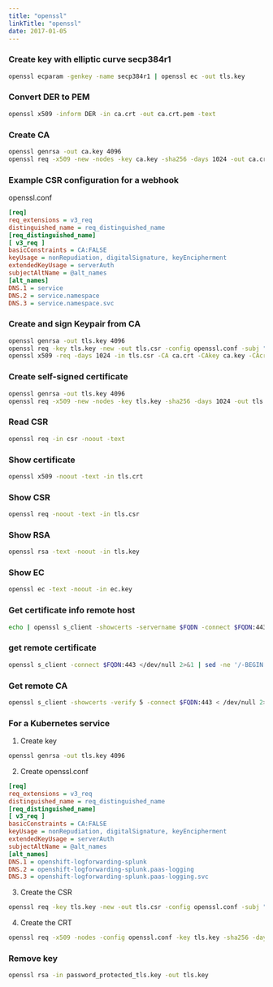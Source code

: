```yaml
---
title: "openssl"
linkTitle: "openssl"
date: 2017-01-05
---
```


### Create key with elliptic curve secp384r1

```bash
openssl ecparam -genkey -name secp384r1 | openssl ec -out tls.key
```

### Convert DER to PEM

```bash
openssl x509 -inform DER -in ca.crt -out ca.crt.pem -text
```

### Create CA

```bash
openssl genrsa -out ca.key 4096
openssl req -x509 -new -nodes -key ca.key -sha256 -days 1024 -out ca.crt
```

### Example CSR configuration for a webhook

openssl.conf

```ini
[req]
req_extensions = v3_req
distinguished_name = req_distinguished_name
[req_distinguished_name]
[ v3_req ]
basicConstraints = CA:FALSE
keyUsage = nonRepudiation, digitalSignature, keyEncipherment
extendedKeyUsage = serverAuth
subjectAltName = @alt_names
[alt_names]
DNS.1 = service
DNS.2 = service.namespace
DNS.3 = service.namespace.svc
```

### Create and sign Keypair from CA

```bash
openssl genrsa -out tls.key 4096
openssl req -key tls.key -new -out tls.csr -config openssl.conf -subj "/CN=service.namespace.svc"
openssl x509 -req -days 1024 -in tls.csr -CA ca.crt -CAkey ca.key -CAcreateserial -out tls.crt -extensions v3_req -extfile openssl.conf -sha256
```

### Create self-signed certificate

```bash
openssl genrsa -out tls.key 4096
openssl req -x509 -new -nodes -key tls.key -sha256 -days 1024 -out tls.crt
```

### Read CSR

```bash
openssl req -in csr -noout -text
```

### Show certificate

```bash
openssl x509 -noout -text -in tls.crt
```

### Show CSR

```bash
openssl req -noout -text -in tls.csr
```

### Show RSA

```bash
openssl rsa -text -noout -in tls.key
```

### Show EC

```bash
openssl ec -text -noout -in ec.key
```

### Get certificate info remote host

```bash
echo | openssl s_client -showcerts -servername $FQDN -connect $FQDN:443 2>/dev/null | openssl x509 -inform pem -noout -text
```


### get remote certificate

```bash
openssl s_client -connect $FQDN:443 </dev/null 2>&1 | sed -ne '/-BEGIN CERTIFICATE-/,/-END CERTIFICATE-/p'
```

### Get remote CA

```bash
openssl s_client -showcerts -verify 5 -connect $FQDN:443 < /dev/null 2>&1 | sed -ne '/-BEGIN CERTIFICATE-/,/-END CERTIFICATE-/p'
```

### For a Kubernetes service

1. Create key

```bash
openssl genrsa -out tls.key 4096
```

2. Create openssl.conf

```ini
[req]
req_extensions = v3_req
distinguished_name = req_distinguished_name
[req_distinguished_name]
[ v3_req ]
basicConstraints = CA:FALSE
keyUsage = nonRepudiation, digitalSignature, keyEncipherment
extendedKeyUsage = serverAuth
subjectAltName = @alt_names
[alt_names]
DNS.1 = openshift-logforwarding-splunk
DNS.2 = openshift-logforwarding-splunk.paas-logging
DNS.3 = openshift-logforwarding-splunk.paas-logging.svc
```

3. Create the CSR

```bash
openssl req -key tls.key -new -out tls.csr -config openssl.conf -subj "/CN=openshift-logforwarding-splunk.paas-logging.svc"
```

4. Create the CRT

```bash
openssl req -x509 -nodes -config openssl.conf -key tls.key -sha256 -days 3650 -in tls.csr -out tls.crt -extensions v3_req -sha256
```

### Remove key

```bash
openssl rsa -in password_protected_tls.key -out tls.key
```
